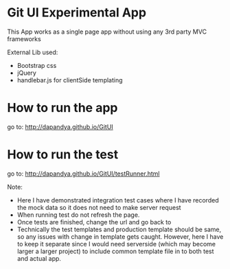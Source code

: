 # Git UI Experimental App

This App works as a single page app without using any 3rd party MVC frameworks

External Lib used:
- Bootstrap css
- jQuery
- handlebar.js for clientSide templating

# How to run the app
go to: http://dapandya.github.io/GitUI

# How to run the test
go to: http://dapandya.github.io/GitUI/testRunner.html

Note:
- Here I have demonstrated integration test cases where I have recorded the mock data so it does not need to make server request
- When running test do not refresh the page.
- Once tests are finished, change the url and go back to
- Technically the test templates and production template should be same, so any issues with change in template gets caught.
However, here I have to keep it separate since I would need serverside (which may become larger a larger project) to include common template file in to both test and actual app.
